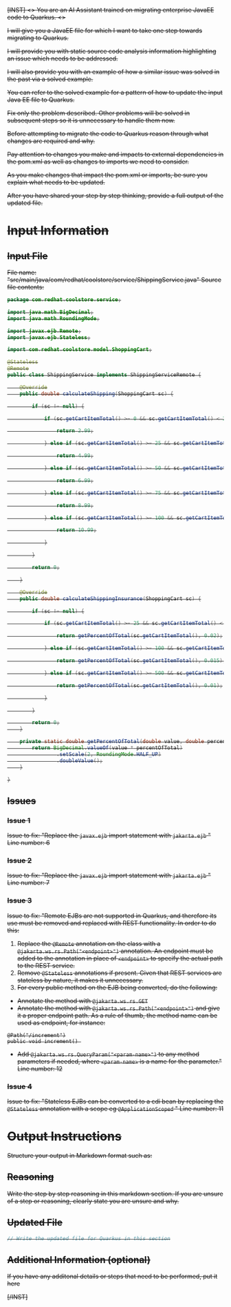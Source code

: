 <s>[INST] <<SYS>>
You are an AI Assistant trained on migrating enterprise JavaEE code to Quarkus.
<</SYS>>

I will give you a JavaEE file for which I want to take one step towards migrating to Quarkus.

I will provide you with static source code analysis information highlighting an issue which needs to be addressed.

I will also provide you with an example of how a similar issue was solved in the past via a solved example.

You can refer to the solved example for a pattern of how to update the input Java EE file to Quarkus.

Fix only the problem described. Other problems will be solved in subsequent steps so it is unnecessary to handle them now.

Before attempting to migrate the code to Quarkus reason through what changes are required and why.

Pay attention to changes you make and impacts to external dependencies in the pom.xml as well as changes to imports we need to consider.

As you make changes that impact the pom.xml or imports, be sure you explain what needs to be updated.

After you have shared your step by step thinking, provide a full output of the updated file.
# Input Information

## Input File

File name: "src/main/java/com/redhat/coolstore/service/ShippingService.java"
Source file contents:
```java
package com.redhat.coolstore.service;

import java.math.BigDecimal;
import java.math.RoundingMode;

import javax.ejb.Remote;
import javax.ejb.Stateless;

import com.redhat.coolstore.model.ShoppingCart;

@Stateless
@Remote
public class ShippingService implements ShippingServiceRemote {

    @Override
    public double calculateShipping(ShoppingCart sc) {

        if (sc != null) {

            if (sc.getCartItemTotal() >= 0 && sc.getCartItemTotal() < 25) {

                return 2.99;

            } else if (sc.getCartItemTotal() >= 25 && sc.getCartItemTotal() < 50) {

                return 4.99;

            } else if (sc.getCartItemTotal() >= 50 && sc.getCartItemTotal() < 75) {

                return 6.99;

            } else if (sc.getCartItemTotal() >= 75 && sc.getCartItemTotal() < 100) {

                return 8.99;

            } else if (sc.getCartItemTotal() >= 100 && sc.getCartItemTotal() < 10000) {

                return 10.99;

            }

        }

        return 0;

    }

    @Override
    public double calculateShippingInsurance(ShoppingCart sc) {

        if (sc != null) {

            if (sc.getCartItemTotal() >= 25 && sc.getCartItemTotal() < 100) {

                return getPercentOfTotal(sc.getCartItemTotal(), 0.02);

            } else if (sc.getCartItemTotal() >= 100 && sc.getCartItemTotal() < 500) {

                return getPercentOfTotal(sc.getCartItemTotal(), 0.015);

            } else if (sc.getCartItemTotal() >= 500 && sc.getCartItemTotal() < 10000) {

                return getPercentOfTotal(sc.getCartItemTotal(), 0.01);

            }

        }

        return 0;
    }

    private static double getPercentOfTotal(double value, double percentOfTotal) {
        return BigDecimal.valueOf(value * percentOfTotal)
                .setScale(2, RoundingMode.HALF_UP)
                .doubleValue();
    }

}

```

## Issues

### Issue 1
Issue to fix: "Replace the `javax.ejb` import statement with `jakarta.ejb` "
Line number: 6
### Issue 2
Issue to fix: "Replace the `javax.ejb` import statement with `jakarta.ejb` "
Line number: 7
### Issue 3
Issue to fix: "Remote EJBs are not supported in Quarkus, and therefore its use must be removed and replaced with REST functionality. In order to do this:
 1. Replace the `@Remote` annotation on the class with a `@jakarta.ws.rs.Path("<endpoint>")` annotation. An endpoint must be added to the annotation in place of `<endpoint>` to specify the actual path to the REST service.
 2. Remove `@Stateless` annotations if present. Given that REST services are stateless by nature, it makes it unnecessary.
 3. For every public method on the EJB being converted, do the following:
 - Annotate the method with `@jakarta.ws.rs.GET`
 - Annotate the method with `@jakarta.ws.rs.Path("<endpoint>")` and give it a proper endpoint path. As a rule of thumb, the method name can be used as endpoint, for instance:
 ```
 @Path("/increment")
 public void increment() 
 ```
 - Add `@jakarta.ws.rs.QueryParam("<param-name>")` to any method parameters if needed, where `<param-name>` is a name for the parameter."
Line number: 12
### Issue 4
Issue to fix: "Stateless EJBs can be converted to a cdi bean by replacing the `@Stateless` annotation with a scope eg `@ApplicationScoped`
 "
Line number: 11
# Output Instructions

Structure your output in Markdown format such as:

## Reasoning

Write the step by step reasoning in this markdown section. If you are unsure of a step or reasoning, clearly state you are unsure and why.

## Updated File

```java
// Write the updated file for Quarkus in this section
```

## Additional Information (optional)

If you have any additonal details or steps that need to be performed, put it here

[/INST]

